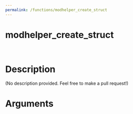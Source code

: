 ```yaml
---
permalink: /functions/modhelper_create_struct
---
```

# modhelper_create_struct  
&nbsp;  
# Description  
(No description provided. Feel free to make a pull request!) 
&nbsp;  
# Arguments


